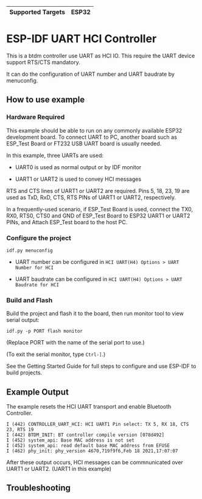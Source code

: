 | Supported Targets | ESP32 |
| ----------------- | ----- |

ESP-IDF UART HCI Controller
===========================

This is a btdm controller use UART as HCI IO. This require the UART device support RTS/CTS mandatory.

It can do the configuration of UART number and UART baudrate by menuconfig.

## How to use example

### Hardware Required

This example should be able to run on any commonly available ESP32 development board. To connect UART to PC, another board such as ESP_Test Board or FT232 USB UART board is usually needed.

In this example, three UARTs are used:

- UART0 is used as normal output or by IDF monitor

- UART1 or UART2 is used to convey HCI messages

RTS and CTS lines of UART1 or UART2 are required. Pins 5, 18, 23, 19 are used as TxD, RxD, CTS, RTS PINs of UART1 or UART2, respectively.

In a frequently-used scenario, if ESP_Test Board is used, connect the TX0, RX0, RTS0, CTS0 and GND of ESP_Test Board to ESP32 UART1 or UART2 PINs, and Attach ESP_Test board to the host PC.

### Configure the project

```
idf.py menuconfig
```

- UART number can be configured in `HCI UART(H4) Options > UART Number for HCI`

- UART baudrate can be configured in `HCI UART(H4) Options > UART Baudrate for HCI`

### Build and Flash

Build the project and flash it to the board, then run monitor tool to view serial output:

```
idf.py -p PORT flash monitor
```

(Replace PORT with the name of the serial port to use.)

(To exit the serial monitor, type ``Ctrl-]``.)

See the Getting Started Guide for full steps to configure and use ESP-IDF to build projects.

## Example Output

The example resets the HCI UART transport and enable Bluetooth Controller.

```
I (442) CONTROLLER_UART_HCI: HCI UART1 Pin select: TX 5, RX 18, CTS 23, RTS 19
I (442) BTDM_INIT: BT controller compile version [078d492]
I (452) system_api: Base MAC address is not set
I (452) system_api: read default base MAC address from EFUSE
I (462) phy_init: phy_version 4670,719f9f6,Feb 18 2021,17:07:07
```

After these output occurs, HCI messages can be commnunicated over UART1 or UART2. (UART1 in this example)

## Troubleshooting